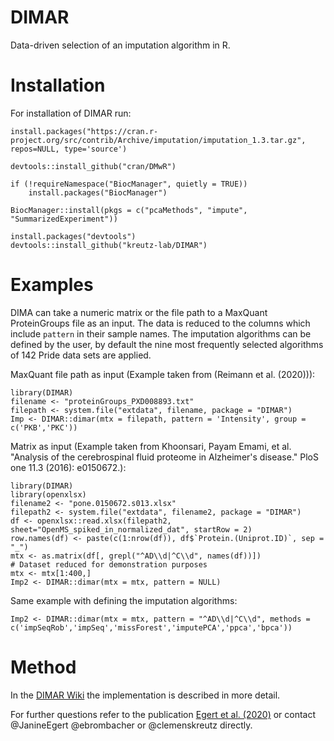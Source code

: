 # DIMAR
Data-driven selection of an imputation algorithm in R.

# Installation

For installation of DIMAR run:
```
install.packages("https://cran.r-project.org/src/contrib/Archive/imputation/imputation_1.3.tar.gz", repos=NULL, type='source')

devtools::install_github("cran/DMwR")

if (!requireNamespace("BiocManager", quietly = TRUE))
    install.packages("BiocManager")

BiocManager::install(pkgs = c("pcaMethods", "impute", "SummarizedExperiment"))

install.packages("devtools")
devtools::install_github("kreutz-lab/DIMAR")
```


# Examples

DIMA can take a numeric matrix or the file path to a MaxQuant ProteinGroups file as an input. The data is reduced to the columns which include `pattern` in their sample names. The imputation algorithms can be defined by the user, by default the nine most frequently selected algorithms of 142 Pride data sets are applied.

MaxQuant file path as input (Example taken from (Reimann et al. (2020))):
```
library(DIMAR)
filename <- "proteinGroups_PXD008893.txt"
filepath <- system.file("extdata", filename, package = "DIMAR")
Imp <- DIMAR::dimar(mtx = filepath, pattern = 'Intensity', group = c('PKB','PKC'))
```

Matrix as input 
(Example taken from Khoonsari, Payam Emami, et al. "Analysis of the cerebrospinal fluid proteome in Alzheimer's disease." PloS one 11.3 (2016): e0150672.): 

```
library(DIMAR)
library(openxlsx)
filename2 <- "pone.0150672.s013.xlsx"
filepath2 <- system.file("extdata", filename2, package = "DIMAR")
df <- openxlsx::read.xlsx(filepath2, sheet="OpenMS_spiked_in_normalized_dat", startRow = 2) 
row.names(df) <- paste(c(1:nrow(df)), df$`Protein.(Uniprot.ID)`, sep = "_") 
mtx <- as.matrix(df[, grepl("^AD\\d|^C\\d", names(df))])
# Dataset reduced for demonstration purposes
mtx <- mtx[1:400,]
Imp2 <- DIMAR::dimar(mtx = mtx, pattern = NULL)
```
Same example with defining the imputation algorithms:
```
Imp2 <- DIMAR::dimar(mtx = mtx, pattern = "^AD\\d|^C\\d", methods = c('impSeqRob','impSeq','missForest','imputePCA','ppca','bpca'))
```

# Method
In the [DIMAR Wiki](https://github.com/kreutz-lab/DIMAR/wiki) the implementation is described in more detail.

For further questions refer to the publication [Egert et al. (2020)](https://www.biorxiv.org/content/10.1101/2020.10.13.323618v1) or contact @JanineEgert @ebrombacher or @clemenskreutz directly.
